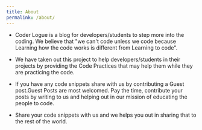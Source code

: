 ```yaml
---
title: About
permalink: /about/
---
```


* Coder Logue is a blog for developers/students to step more into the coding. We believe that "we can't code unless we     code because Learning how the code works is different from Learning to code". 

* We have taken out this project to help developers/students in their projects by  providing the Code Practices that  may   help them while they are practicing the code. 

* If you have any code snippets share with us by contributing a Guest post.Guest Posts are most welcomed. Pay the          time, contribute your posts by writing to us and helping out in our mission of educating the people to code. 

* Share your code snippets with us and we helps you out in sharing that to the rest of the world.

